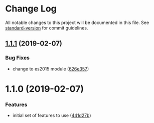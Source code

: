 # Change Log

All notable changes to this project will be documented in this file. See [standard-version](https://github.com/conventional-changelog/standard-version) for commit guidelines.

<a name="1.1.1"></a>
## [1.1.1](https://github.com/eddiewang/siajs-lib/compare/v1.1.0...v1.1.1) (2019-02-07)


### Bug Fixes

* change to es2015 module ([626e357](https://github.com/eddiewang/siajs-lib/commit/626e357))



<a name="1.1.0"></a>
# 1.1.0 (2019-02-07)


### Features

* initial set of features to use ([441d27b](https://github.com/eddiewang/siajs-lib/commit/441d27b))
